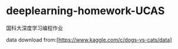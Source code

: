 # deeplearning-homework-UCAS
国科大深度学习编程作业

data download from:[https://www.kaggle.com/c/dogs-vs-cats/data]
